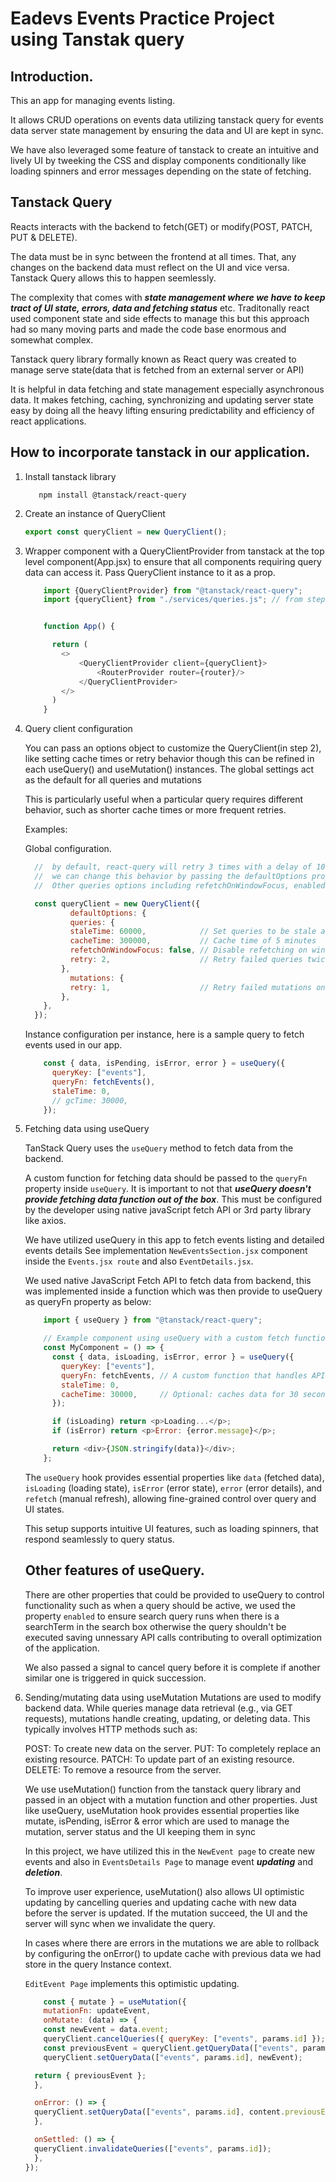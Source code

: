 # Eadevs Events Practice Project using Tanstak query
## Introduction.
This an app for managing events listing.

It allows CRUD operations on events data utilizing tanstack query for events data server state management by ensuring the data and UI are kept in sync.

We have also leveraged some feature of tanstack to create an intuitive and lively UI by tweeking the CSS and display components conditionally like loading spinners and error messages depending on the state of fetching.

## Tanstack Query
Reacts interacts with the backend to fetch(GET) or modify(POST, PATCH, PUT & DELETE).

The data must be in sync between the frontend at all times. That, any changes on the backend data must reflect on the UI and vice versa.
Tanstack Query allows this to happen seemlessly.

The complexity that comes with ***state management where we have to keep tract of UI state, errors, data and fetching status*** etc.
Traditonally react used component state and side effects to manage this but this approach had so many moving parts and
made the code base enormous and somewhat complex.

Tanstack query library formally known as React query was created to manage serve state(data that is fetched from an external server or API) 

It is helpful in data fetching and state management especially asynchronous data.
It makes fetching, caching, synchronizing and updating server state easy by doing all the heavy lifting ensuring predictability
and efficiency of react applications.

## How to incorporate tanstack in our application.

1. Install tanstack library

    ```
       npm install @tanstack/react-query
    ```

2. Create an instance of QueryClient 

    ```javascript
    export const queryClient = new QueryClient();
    ```

3. Wrapper component with a QueryClientProvider from tanstack at the top level component(App.jsx) to ensure that all components requiring query data can access it. Pass QueryClient instance to it as a prop.

    ```javascript
        import {QueryClientProvider} from "@tanstack/react-query";
        import {queryClient} from "./services/queries.js"; // from step 2


        function App() {

          return (
            <>
                <QueryClientProvider client={queryClient}>
                    <RouterProvider router={router}/>
                </QueryClientProvider>
            </>
          )
        }
    ```

4. Query client configuration

    You can pass an options object to customize the QueryClient(in step 2), like setting cache times or retry behavior though this can be refined in each useQuery() and useMutation() instances. The global settings act as the default for all queries and mutations

    This is particularly useful when a particular query requires different behavior, such as shorter cache times or more frequent retries.

    Examples:

    Global configuration.

      ```javascript
        //  by default, react-query will retry 3 times with a delay of 1000ms between each retry if an error occurs
        //  we can change this behavior by passing the defaultOptions prop to the QueryClientProvider component
        //  Other queries options including refetchOnWindowFocus, enabled, and staleTime can also be set here

        const queryClient = new QueryClient({
                defaultOptions: {
                queries: {
                staleTime: 60000,            // Set queries to be stale after 60 seconds
                cacheTime: 300000,           // Cache time of 5 minutes
                refetchOnWindowFocus: false, // Disable refetching on window focus
                retry: 2,                    // Retry failed queries twice
              },
                mutations: {
                retry: 1,                    // Retry failed mutations once
              },
          },
        });

      ```
      
      Instance configuration per instance, here is a sample query to fetch events used in our app.
      
      ```javascript
          const { data, isPending, isError, error } = useQuery({
            queryKey: ["events"],
            queryFn: fetchEvents(),
            staleTime: 0,
            // gcTime: 30000,
          });
      ```

4. Fetching data using useQuery
   
    TanStack Query uses the `useQuery` method to fetch data from the backend. 
    
    A custom function for fetching data should be passed to the `queryFn` property inside `useQuery`.
    It is important to not that ***useQuery doesn't provide fetching data function out of the box***. This must be configured
    by the developer using native javaScript fetch API or 3rd party library like axios.

    We have utilized useQuery in this app to fetch events listing and detailed events details
    See implementation ```NewEventsSection.jsx``` component inside the ```Events.jsx route``` and also ```EventDetails.jsx```.

    We used native JavaScript Fetch API to fetch data from backend, this was implemented inside a function which was then provide to useQuery as queryFn property as below:

    ```javascript
        import { useQuery } from "@tanstack/react-query";

        // Example component using useQuery with a custom fetch function
        const MyComponent = () => {
          const { data, isLoading, isError, error } = useQuery({
            queryKey: ["events"],
            queryFn: fetchEvents, // A custom function that handles API calls.
            staleTime: 0,
            cacheTime: 30000,     // Optional: caches data for 30 seconds
          });

          if (isLoading) return <p>Loading...</p>;
          if (isError) return <p>Error: {error.message}</p>;

          return <div>{JSON.stringify(data)}</div>;
        };
    ```

    The `useQuery` hook provides essential properties like `data` (fetched data), `isLoading` (loading state), `isError` (error state), `error` (error details), and `refetch` (manual refresh), allowing fine-grained control over query and UI states. 
    
    This setup supports intuitive UI features, such as loading spinners, that respond seamlessly to query status.

    ## Other features of useQuery.
    There are other properties that could be provided to useQuery to control functionality such as when a query should be active,
    we used the property ```enabled``` to ensure search query runs when there is a searchTerm in the search box otherwise the query shouldn't be executed saving unnessary API calls contributing to overall optimization of the application.

    We also passed a signal to cancel query before it is complete if another similar one is triggered in quick succession.


5. Sending/mutating data using useMutation
    Mutations are used to modify backend data. 
    While queries manage data retrieval (e.g., via GET requests), mutations handle creating, updating, or deleting data. This typically involves HTTP methods such as:

    POST: To create new data on the server.
    PUT: To completely replace an existing resource.
    PATCH: To update part of an existing resource.
    DELETE: To remove a resource from the server.

    We use useMutation() function from the tanstack query library and passed in an object with a mutation function and other properties.
    Just like useQuery, useMutation hook provides essential properties like mutate, isPending, isError & error which are used
    to manage the mutation, server status and the UI keeping them in sync

    In this project, we have utilized this in the ```NewEvent page``` to create new events and also in ```EventsDetails Page``` to
    manage event ***updating*** and ***deletion***.
    
    To improve user experience, useMutation() also allows UI optimistic updating by cancelling queries and updating cache with new data before the server is updated. If the mutation succeed, the UI and the server will sync when we invalidate the query. 
    
    In cases where there are errors in the mutations we are able to rollback by configuring the onError() to update cache with previous data we had store in the query Instance context.  
    
    ```EditEvent Page``` implements this optimistic updating.

    ```javascript
        const { mutate } = useMutation({
        mutationFn: updateEvent,
        onMutate: (data) => {
        const newEvent = data.event;
        queryClient.cancelQueries({ queryKey: ["events", params.id] });
        const previousEvent = queryClient.getQueryData(["events", params.id]);
        queryClient.setQueryData(["events", params.id], newEvent);

      return { previousEvent };
      },

      onError: () => {
      queryClient.setQueryData(["events", params.id], content.previousEvent);
      },

      onSettled: () => {
      queryClient.invalidateQueries(["events", params.id]);
      },
    });
    ```